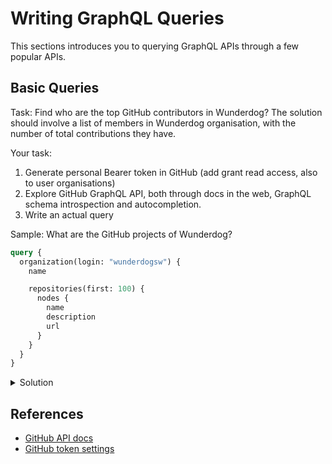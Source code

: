 # Writing GraphQL Queries

This sections introduces you to querying GraphQL APIs through a few popular APIs.

## Basic Queries

Task: Find who are the top GitHub contributors in Wunderdog? The solution should involve a list of members in Wunderdog organisation, with the number of total contributions they have.

Your task:
1. Generate personal Bearer token in GitHub (add grant read access, also to user organisations)
1. Explore GitHub GraphQL API, both through docs in the web, GraphQL schema introspection and autocompletion.
1. Write an actual query

Sample: What are the GitHub projects of Wunderdog?

```graphql
query {
  organization(login: "wunderdogsw") {
    name

    repositories(first: 100) {
      nodes {
        name
        description
        url
      }
    }
  }
}
```

<details>
  <summary>Solution</summary>

  ```graphql
  query {
    organization(login: "wunderdogsw") {
      name

      repositories(first: 100) {
        nodes {
          name
          description
          url
        }
      }
    }  
  }
  ```
</details>

## References

* [GitHub API docs](https://docs.github.com/en/free-pro-team@latest/graphql/guides/using-the-explorer)
* [GitHub token settings](https://github.com/settings/tokens)